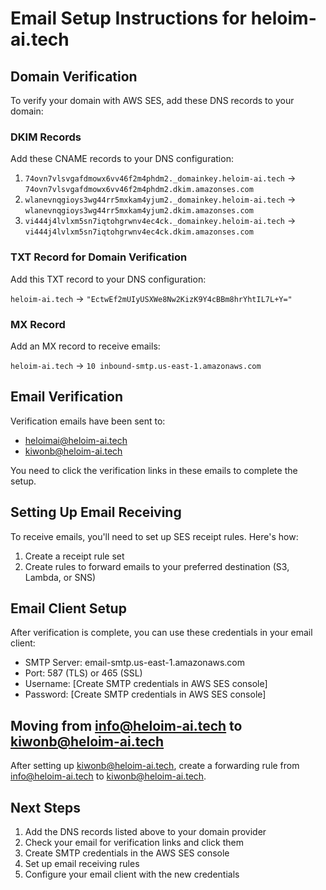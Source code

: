 # Email Setup Instructions for heloim-ai.tech

## Domain Verification

To verify your domain with AWS SES, add these DNS records to your domain:

### DKIM Records
Add these CNAME records to your DNS configuration:

1. `74ovn7vlsvgafdmowx6vv46f2m4phdm2._domainkey.heloim-ai.tech` → `74ovn7vlsvgafdmowx6vv46f2m4phdm2.dkim.amazonses.com`
2. `wlanevnqgioys3wg44rr5mxkam4yjum2._domainkey.heloim-ai.tech` → `wlanevnqgioys3wg44rr5mxkam4yjum2.dkim.amazonses.com`
3. `vi444j4lvlxm5sn7iqtohgrwnv4ec4ck._domainkey.heloim-ai.tech` → `vi444j4lvlxm5sn7iqtohgrwnv4ec4ck.dkim.amazonses.com`

### TXT Record for Domain Verification
Add this TXT record to your DNS configuration:

`heloim-ai.tech` → `"EctwEf2mUIyUSXWe8Nw2KizK9Y4cBBm8hrYhtIL7L+Y="`

### MX Record
Add an MX record to receive emails:

`heloim-ai.tech` → `10 inbound-smtp.us-east-1.amazonaws.com`

## Email Verification

Verification emails have been sent to:
- heloimai@heloim-ai.tech
- kiwonb@heloim-ai.tech

You need to click the verification links in these emails to complete the setup.

## Setting Up Email Receiving

To receive emails, you'll need to set up SES receipt rules. Here's how:

1. Create a receipt rule set
2. Create rules to forward emails to your preferred destination (S3, Lambda, or SNS)

## Email Client Setup

After verification is complete, you can use these credentials in your email client:

- SMTP Server: email-smtp.us-east-1.amazonaws.com
- Port: 587 (TLS) or 465 (SSL)
- Username: [Create SMTP credentials in AWS SES console]
- Password: [Create SMTP credentials in AWS SES console]

## Moving from info@heloim-ai.tech to kiwonb@heloim-ai.tech

After setting up kiwonb@heloim-ai.tech, create a forwarding rule from info@heloim-ai.tech to kiwonb@heloim-ai.tech.

## Next Steps

1. Add the DNS records listed above to your domain provider
2. Check your email for verification links and click them
3. Create SMTP credentials in the AWS SES console
4. Set up email receiving rules
5. Configure your email client with the new credentials
